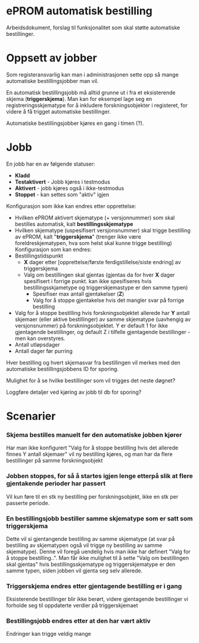 # ePROM automatisk bestilling

Arbeidsdokument, forslag til funksjonalitet som skal støtte automatiske bestillinger.

# Oppsett av jobber

Som registeransvarlig kan man i administrasjonen sette opp så mange automatiske bestillingsjobber man vil.

En automatisk bestillingsjobb må alltid grunne ut i fra et eksisterende skjema (**triggerskjema**). Man kan for eksempel lage seg en registreringsskjematype for å inkludere forskningsobjekter i registeret, for videre å få trigget automatiske bestillinger.

Automatiske bestillingsjobber kjøres en gang i timen (?).

# Jobb

En jobb har en av følgende statuser:
* **Kladd**
* **Testaktivert** - Jobb kjøres i testmodus
* **Aktivert** - jobb kjøres også i ikke-testmodus
* **Stoppet**  - kan settes som "aktiv" igjen

Konfigurasjon som ikke kan endres etter opprettelse:
* Hvilken ePROM aktivert skjematype (+ versjonnummer) som skal bestilles automatisk, kalt **bestillingsskjematype**
* Hvilken skjematype (uspesifisert versjonsnummer) skal trigge bestilling av ePROM, kalt "**triggerskjema**" (trenger ikke være foreldreskjematypen, hva som helst skal kunne trigge bestilling)
Konfigurasjon som kan endres:
* Bestillingstidspunkt
  * **X** dager etter [opprettelse/første ferdigstillelse/siste endring] av triggerskjema
  * Valg om bestillingen skal gjentas (gjentas da for hver **X** dager spesifisert i forrige punkt. kan ikke spesifiseres hvis bestillingsskjametype og triggerskjemastype er den samme typen)
    * Spesifiser max antall gjentakelser (**Z**)
    * Valg for å stoppe gjentakelse hvis det mangler svar på forrige bestilling
* Valg for å stoppe bestilling hvis forskningsobjektet allerede har **Y** antall skjemaer (eller aktive bestillinger) av samme skjematype (uavhengig av versjonsnummer) på forskningsobjektet. Y er default 1 for ikke gjentagende bestillinger, og default Z i tilfelle gjentagende bestillinger - men kan overstyres.
* Antall utløpsdager
* Antall dager før purring
  
Hver bestilling og hvert skjemasvar fra bestillingen vil merkes med den automatiske bestillingsjobbens ID for sporing.

Mulighet for å se hvilke bestillinger som vil trigges det neste døgnet?

Loggføre detaljer ved kjøring av jobb til db for sporing?

# Scenarier

### Skjema bestilles manuelt før den automatiske jobben kjører
Har man ikke konfigurert "Valg for å stoppe bestilling hvis det allerede finnes Y antall skjemaer" vil ny bestilling kjøres, og man har da flere bestillinger på samme forskningsobjekt

### Jobben stoppes, for så å startes igjen lenge etterpå slik at flere gjentakende perioder har passert
Vil kun føre til en stk ny bestilling per forskningsobjekt, ikke en stk per passerte periode.

### En bestillingsjobb bestiller samme skjematype som er satt som triggerskjema
Dette vil si gjentangende bestilling av samme skjematype (at svar på bestilling av skjematypen også vil trigge ny bestilling av samme skjematype). Denne vil foregå uendelig hvis man ikke har definert "Valg for å stoppe bestilling..". 
Man får ikke mulighet til å sette "Valg om bestillingen skal gjentas" hvis bestillingsskjematype og triggerskjematype er den samme typen, siden jobben vil gjenta seg selv allerede.

### Triggerskjema endres etter gjentagende bestilling er i gang
Eksisterende bestillinger blir ikke berørt, videre gjentagende bestillinger vi forholde seg til oppdaterte verdier på triggerskjemaet

### Bestillingsjobb endres etter at den har vært aktiv
Endringer kan trigge veldig mange 
